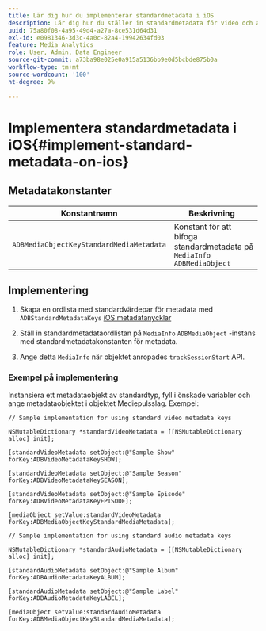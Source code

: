 ```yaml
---
title: Lär dig hur du implementerar standardmetadata i iOS
description: Lär dig hur du ställer in standardmetadata för video och annonsering som ska skickas med spårningsanrop till iOS.
uuid: 75a80f08-4a95-49d4-a27a-8ce531d64d31
exl-id: e0981346-3d3c-4a0c-82a4-19942634fd03
feature: Media Analytics
role: User, Admin, Data Engineer
source-git-commit: a73ba98e025e0a915a5136bb9e0d5bcbde875b0a
workflow-type: tm+mt
source-wordcount: '100'
ht-degree: 9%

---
```


# Implementera standardmetadata i iOS{#implement-standard-metadata-on-ios}

## Metadatakonstanter

| Konstantnamn | Beskrivning   |
|---|---|
| `ADBMediaObjectKeyStandardMediaMetadata` | Konstant för att bifoga standardmetadata på `MediaInfo ADBMediaObject` |

## Implementering

1. Skapa en ordlista med standardvärdepar för metadata med `ADBStandardMetadataKeys`
   [iOS metadatanycklar](/help/use-cases/track-av-playback/impl-std-metadata/ios-metadata-keys.md)

1. Ställ in standardmetadataordlistan på `MediaInfo` `ADBMediaObject` -instans med standardmetadatakonstanten för metadata.

1. Ange detta `MediaInfo` när objektet anropades `trackSessionStart` API.

### Exempel på implementering

Instansiera ett metadataobjekt av standardtyp, fyll i önskade variabler och ange metadataobjektet i objektet Mediepulsslag. Exempel:

```
// Sample implementation for using standard video metadata keys 
 
NSMutableDictionary *standardVideoMetadata = [[NSMutableDictionary alloc] init]; 
 
[standardVideoMetadata setObject:@"Sample Show" forKey:ADBVideoMetadataKeySHOW]; 
 
[standardVideoMetadata setObject:@"Sample Season" forKey:ADBVideoMetadataKeySEASON]; 
 
[standardVideoMetadata setObject:@"Sample Episode" forKey:ADBVideoMetadataKeyEPISODE]; 
 
[mediaObject setValue:standardVideoMetadata forKey:ADBMediaObjectKeyStandardMediaMetadata];
```

```
// Sample implementation for using standard audio metadata keys 
 
NSMutableDictionary *standardAudioMetadata = [[NSMutableDictionary alloc] init];  
 
[standardAudioMetadata setObject:@"Sample Album"   forKey:ADBAudioMetadataKeyALBUM];  
 
[standardAudioMetadata setObject:@"Sample Label"   forKey:ADBAudioMetadataKeyLABEL]; 
 
[mediaObject setValue:standardAudioMetadata   forKey:ADBMediaObjectKeyStandardMediaMetadata];
```
